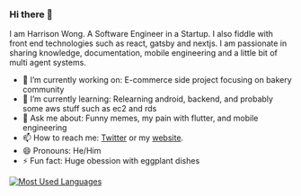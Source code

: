 ### Hi there 👋

I am Harrison Wong. A Software Engineer in a Startup. I also fiddle with front end technologies such as react, gatsby and nextjs. I am passionate in sharing knowledge, documentation, mobile engineering and a little bit of multi agent systems.

- 🔭 I’m currently working on: E-commerce side project focusing on bakery community
- 🌱 I’m currently learning: Relearning android, backend, and probably some aws stuff such as ec2 and rds
- 💬 Ask me about: Funny memes, my pain with flutter, and mobile engineering
- 📫 How to reach me: [Twitter](https://twitter.com/Harrizontal) or my [website](https://www.harrizontal.com).
- 😄 Pronouns: He/Him
- ⚡ Fun fact: Huge obession with eggplant dishes


[![Most Used Languages](https://github-readme-stats.vercel.app/api/top-langs/?username=harrizontal&layout=compact)](https://github.com/harrizontal/github-readme-stats)
<!--
**Harrizontal/Harrizontal** is a ✨ _special_ ✨ repository because its `README.md` (this file) appears on your GitHub profile.

Here are some ideas to get you started:

- 🔭 I’m currently working on ...
- 🌱 I’m currently learning ...
- 👯 I’m looking to collaborate on ...
- 🤔 I’m looking for help with ...
- 💬 Ask me about ...
- 📫 How to reach me: ...
- 😄 Pronouns: ...
- ⚡ Fun fact: ...
-->
